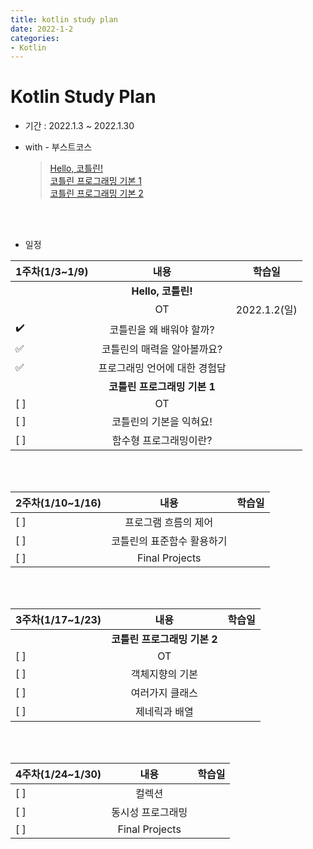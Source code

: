 ```yaml
---
title: kotlin study plan
date: 2022-1-2
categories:
- Kotlin
---
```


# Kotlin Study Plan  
- 기간 : 2022.1.3 ~ 2022.1.30  

- with - 부스트코스
  > [Hello, 코틀린!](https://www.boostcourse.org/mo001)  
  > [코틀린 프로그래밍 기본 1](https://www.boostcourse.org/mo132)  
  > [코틀린 프로그래밍 기본 2](https://www.boostcourse.org/mo234)  

<br>
<br>

- 일정  

|1주차(1/3~1/9)|내용|학습일|
|---|:---:|:-----------:|
||**Hello, 코틀린!**||
||OT|2022.1.2(일)|
|:heavy_check_mark:|코틀린을 왜 배워야 할까?||
|:white_check_mark:|코틀린의 매력을 알아볼까요?||
|:white_check_mark:|프로그래밍 언어에 대한 경험담||
||**코틀린 프로그래밍 기본 1**||
| [ ] |OT||
| [ ] |코틀린의 기본을 익혀요!||
| [ ] |함수형 프로그래밍이란?||  

<br>  
<br>  
  
|2주차(1/10~1/16)|내용|학습일|
|---|:---:|:-----------:|
| [ ] |프로그램 흐름의 제어||
| [ ] |코틀린의 표준함수 활용하기||
| [ ] |Final Projects||

<br>  
<br>  

|3주차(1/17~1/23)|내용|학습일|
|---|:---:|:---:|
||**코틀린 프로그래밍 기본 2**||
| [ ] |OT||
| [ ] |객체지향의 기본||
| [ ] |여러가지 클래스||
| [ ] |제네릭과 배열||

<br>
<br>  

|4주차(1/24~1/30)|내용|학습일|
|---|:---:|:---:|
| [ ] |컬렉션||
| [ ] |동시성 프로그래밍||
| [ ] |Final Projects||
